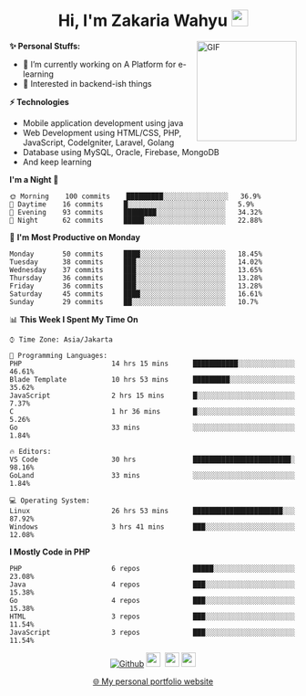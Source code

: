 <h1 align="center">Hi, I'm Zakaria Wahyu <img src="https://github.com/TheDudeThatCode/TheDudeThatCode/blob/master/Assets/Hi.gif" width="29px"></h1>

<img align="right" alt="GIF" height="175px" src="https://www.nayakapratama.co.id/wp-content/uploads/2019/07/Website-Maintenance.gif" />

**✨ Personal Stuffs:**
- 🔭 I’m currently working on A Platform for e-learning 
- 🌱 Interested in backend-ish things

**⚡ Technologies**
- Mobile application development using java
- Web Development using HTML/CSS, PHP, JavaScript, CodeIgniter, Laravel, Golang
- Database using MySQL, Oracle, Firebase, MongoDB
- And keep learning

<!--START_SECTION:waka-->
**I'm a Night 🦉** 

```text
🌞 Morning    100 commits    █████████░░░░░░░░░░░░░░░░   36.9% 
🌆 Daytime    16 commits     █░░░░░░░░░░░░░░░░░░░░░░░░   5.9% 
🌃 Evening    93 commits     ████████░░░░░░░░░░░░░░░░░   34.32% 
🌙 Night      62 commits     █████░░░░░░░░░░░░░░░░░░░░   22.88%

```
📅 **I'm Most Productive on Monday** 

```text
Monday       50 commits     ████░░░░░░░░░░░░░░░░░░░░░   18.45% 
Tuesday      38 commits     ███░░░░░░░░░░░░░░░░░░░░░░   14.02% 
Wednesday    37 commits     ███░░░░░░░░░░░░░░░░░░░░░░   13.65% 
Thursday     36 commits     ███░░░░░░░░░░░░░░░░░░░░░░   13.28% 
Friday       36 commits     ███░░░░░░░░░░░░░░░░░░░░░░   13.28% 
Saturday     45 commits     ████░░░░░░░░░░░░░░░░░░░░░   16.61% 
Sunday       29 commits     ██░░░░░░░░░░░░░░░░░░░░░░░   10.7%

```


📊 **This Week I Spent My Time On** 

```text
⌚︎ Time Zone: Asia/Jakarta

💬 Programming Languages: 
PHP                      14 hrs 15 mins      ███████████░░░░░░░░░░░░░░   46.61% 
Blade Template           10 hrs 53 mins      █████████░░░░░░░░░░░░░░░░   35.62% 
JavaScript               2 hrs 15 mins       █░░░░░░░░░░░░░░░░░░░░░░░░   7.37% 
C                        1 hr 36 mins        █░░░░░░░░░░░░░░░░░░░░░░░░   5.26% 
Go                       33 mins             ░░░░░░░░░░░░░░░░░░░░░░░░░   1.84%

🔥 Editors: 
VS Code                  30 hrs              ████████████████████████░   98.16% 
GoLand                   33 mins             ░░░░░░░░░░░░░░░░░░░░░░░░░   1.84%

💻 Operating System: 
Linux                    26 hrs 53 mins      ██████████████████████░░░   87.92% 
Windows                  3 hrs 41 mins       ███░░░░░░░░░░░░░░░░░░░░░░   12.08%

```

**I Mostly Code in PHP** 

```text
PHP                      6 repos             █████░░░░░░░░░░░░░░░░░░░░   23.08% 
Java                     4 repos             ███░░░░░░░░░░░░░░░░░░░░░░   15.38% 
Go                       4 repos             ███░░░░░░░░░░░░░░░░░░░░░░   15.38% 
HTML                     3 repos             ███░░░░░░░░░░░░░░░░░░░░░░   11.54% 
JavaScript               3 repos             ███░░░░░░░░░░░░░░░░░░░░░░   11.54%

```



<!--END_SECTION:waka-->

<p align="center">
<a href="https://github.com/zakariawahyu" target="_blank"><img alt="Github" src="https://img.shields.io/badge/GitHub-%2312100E.svg?&style=for-the-badge&logo=Github&logoColor=white" /></a>
<a href="https://www.twitter.com/_zakariawahyu"><img src="https://img.shields.io/badge/twitter-%231DA1F2.svg?&style=for-the-badge&logo=twitter&logoColor=white" height=25></a> 
<a href="https://www.linkedin.com/in/zakariawahyu"><img src="https://img.shields.io/badge/linkedin-%230077B5.svg?&style=for-the-badge&logo=linkedin&logoColor=white" height=25></a> 
<a href="https://www.instagram.com/_zakariawahyu"><img src="https://img.shields.io/badge/instagram-%23E4405F.svg?&style=for-the-badge&logo=instagram&logoColor=white" height=25></a></p>
<p align="center"><a href="https://www.zakariawahyu.site">🌐 My personal portfolio website</a></p>
